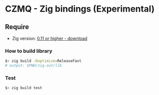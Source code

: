 # CZMQ - Zig bindings (**Experimental**)

## Require

- Zig version: [0.11 or higher - download](https://ziglang.org/download)

### How to build library

```bash
$> zig build -Doptimize=ReleaseFast
# output: $PWD/zig-out/lib
```
### Test
```bash
$> zig build test
```
